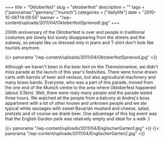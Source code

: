 +++
title = "Oktoberfest"
slug = "oktoberfest"
description = ""
tags = ["panoramas","germany","munich"]
categories = ["dailylife"]
date = "2010-10-06T14:09:55"
banner = "/wp-content/uploads/2011/04/OktoberfestSprievodt.jpg"
+++

200th anniversary of the Oktoberfest is over and people in traditional costumes are slowly but surely
disappearing from the streets and the subway, so people like us dressed only in jeans and T-shirt
don't look like tourists anymore. 

{{< panorama "/wp-content/uploads/2011/04/OktoberfestSprievod.jpg"  >}}

Although we haven't been in the beer tent on the Theresienwiese, we didn't miss parade at the launch
of this year's festivities. There were horse drawn carts with barrels of beer and venison, but also
agricultural machinery and many brass bands. Everyone, who was a part of this parade, moved from
the one end of the Munich centre to the area where Oktoberfest happened (about 3.5km). Well, there
were realy many people and the parade lasted three hours. We watched all the people from a balcony
at Andrej's boss appartment with a lot of other known and unknown people and we ate typical white
sausages with sweet Bavarian mustard and cheese, salad, pretzels and of course we drank beer. One advantage of this big event was that the English Garden park was relatively empty and ideal for a walk :)

{{< panorama "/wp-content/uploads/2011/04/EnglischerGarten1.jpg"  >}}
{{< panorama "/wp-content/uploads/2011/04/EnglischerGarten2.jpg"  >}}
